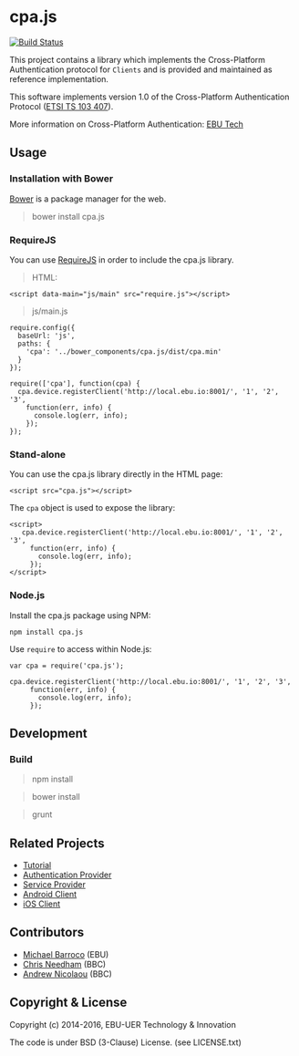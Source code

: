 cpa.js
======

[![Build Status](https://travis-ci.org/ebu/cpa.js.svg?branch=master)](https://travis-ci.org/ebu/cpa.js)

This project contains a library which implements the Cross-Platform Authentication
protocol for `Clients` and is provided and maintained as reference implementation.

This software implements version 1.0 of the Cross-Platform Authentication Protocol ([ETSI TS 103 407](https://portal.etsi.org/webapp/WorkProgram/Report_WorkItem.asp?WKI_ID=47970)).

More information on Cross-Platform Authentication: [EBU Tech](http://tech.ebu.ch/cpa)

## Usage

### Installation with Bower

[Bower](https://github.com/bower/bower) is a package manager for the web.

> bower install cpa.js


### RequireJS

You can use [RequireJS](http://requirejs.org/) in order to include the cpa.js library.

> HTML:

    <script data-main="js/main" src="require.js"></script>

> js/main.js

    require.config({
      baseUrl: 'js',
      paths: {
        'cpa': '../bower_components/cpa.js/dist/cpa.min'
      }
    });

    require(['cpa'], function(cpa) {
      cpa.device.registerClient('http://local.ebu.io:8001/', '1', '2', '3',
        function(err, info) {
          console.log(err, info);
        });
    });


### Stand-alone

You can use the cpa.js library directly in the HTML page:

    <script src="cpa.js"></script>

The `cpa` object is used to expose the library:

    <script>
       cpa.device.registerClient('http://local.ebu.io:8001/', '1', '2', '3',
         function(err, info) {
           console.log(err, info);
         });
    </script>

### Node.js

Install the cpa.js package using NPM:

    npm install cpa.js

Use `require` to access within Node.js:

    var cpa = require('cpa.js');

    cpa.device.registerClient('http://local.ebu.io:8001/', '1', '2', '3',
         function(err, info) {
           console.log(err, info);
         });


## Development

### Build

> npm install

> bower install

> grunt


## Related Projects

* [Tutorial](https://github.com/ebu/cpa-tutorial)
* [Authentication Provider](https://github.com/ebu/cpa-auth-provider)
* [Service Provider](https://github.com/ebu/cpa-service-provider)
* [Android Client](https://github.com/ebu/cpa-android)
* [iOS Client](https://github.com/ebu/cpa-ios)

## Contributors

* [Michael Barroco](https://github.com/barroco) (EBU)
* [Chris Needham](https://github.com/chrisn) (BBC)
* [Andrew Nicolaou](https://github.com/andrewn) (BBC)

## Copyright & License

Copyright (c) 2014-2016, EBU-UER Technology & Innovation

The code is under BSD (3-Clause) License. (see LICENSE.txt)
